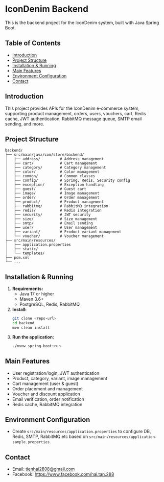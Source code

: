 
# IconDenim Backend

This is the backend project for the IconDenim system, built with Java Spring Boot.

## Table of Contents
- [Introduction](#introduction)
- [Project Structure](#project-structure)
- [Installation & Running](#installation--running)
- [Main Features](#main-features)
- [Environment Configuration](#environment-configuration)
- [Contact](#contact)

## Introduction
This project provides APIs for the IconDenim e-commerce system, supporting product management, orders, users, vouchers, cart, Redis cache, JWT authentication, RabbitMQ message queue, SMTP email sending, and more.

## Project Structure
```
backend/
├── src/main/java/com/store/backend/
│   ├── address/         # Address management
│   ├── cart/            # Cart management
│   ├── category/        # Category management
│   ├── color/           # Color management
│   ├── common/          # Common classes
│   ├── config/          # Spring, Redis, Security config
│   ├── exception/       # Exception handling
│   ├── guest/           # Guest cart
│   ├── image/           # Image management
│   ├── order/           # Order management
│   ├── product/         # Product management
│   ├── rabbitmq/        # RabbitMQ integration
│   ├── redis/           # Redis integration
│   ├── security/        # JWT security
│   ├── size/            # Size management
│   ├── smtp/            # Email sending
│   ├── user/            # User management
│   ├── variant/         # Product variant management
│   └── voucher/         # Voucher management
├── src/main/resources/
│   ├── application.properties
│   ├── static/
│   └── templates/
├── pom.xml
└── ...
```

## Installation & Running
1. **Requirements:**
   - Java 17 or higher
   - Maven 3.6+
   - PostgreSQL, Redis, RabbitMQ
2. **Install:**
   ```bash
   git clone <repo-url>
   cd backend
   mvn clean install
   ```
3. **Run the application:**
   ```bash
   ./mvnw spring-boot:run
   ```

## Main Features
- User registration/login, JWT authentication
- Product, category, variant, image management
- Cart management (user & guest)
- Order placement and management
- Voucher and discount application
- Email verification, order notification
- Redis cache, RabbitMQ integration

## Environment Configuration
- Create `src/main/resources/application.properties` to configure DB, Redis, SMTP, RabbitMQ etc based on `src/main/resources/application-sample.properties`.

## Contact
- Email: tienhai2808@gmail.com
- Facebook: https://www.facebook.com/hai.tan.288
